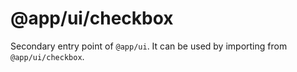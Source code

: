 # @app/ui/checkbox

Secondary entry point of `@app/ui`. It can be used by importing from `@app/ui/checkbox`.

